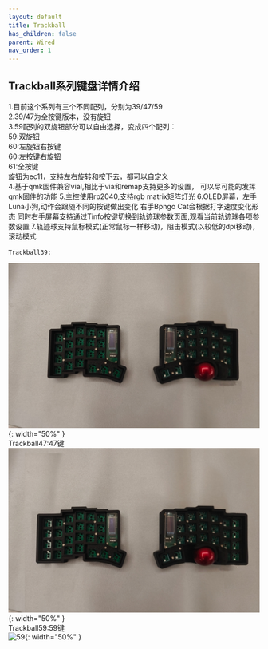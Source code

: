 ```yaml
---
layout: default
title: Trackball
has_children: false
parent: Wired
nav_order: 1
---
```

## Trackball系列键盘详情介绍

1.目前这个系列有三个不同配列，分别为39/47/59<br/>
2.39/47为全按键版本，没有旋钮<br/>
3.59配列的双旋钮部分可以自由选择，变成四个配列：<br/>
&#09;59:双旋钮<br/>
    60:左旋钮右按键<br/>
    60:左按键右旋钮<br/>
    61:全按键<br/>
    旋钮为ec11，支持左右旋转和按下去，都可以自定义<br/>
4.基于qmk固件兼容vial,相比于via和remap支持更多的设置，
  可以尽可能的发挥qmk固件的功能
5.主控使用rp2040,支持rgb matrix矩阵灯光
6.OLED屏幕，左手Luna小狗,动作会跟随不同的按键做出变化
    右手Bpngo Cat会根据打字速度变化形态
    同时右手屏幕支持通过Tinfo按键切换到轨迹球参数页面,观看当前轨迹球各项参数设置
7.轨迹球支持鼠标模式(正常鼠标一样移动)，阻击模式(以较低的dpi移动)，滚动模式

~~~
Trackball39:
~~~
![39](/static/trackball/39.jpeg){: width="50%" }<br/>
Trackball47:47键<br/>
![47](/static/trackball/47.jpeg){: width="50%" }<br/>
Trackball59:59键<br/>
![59](/static/trackball/59.jpeg){: width="50%" }

